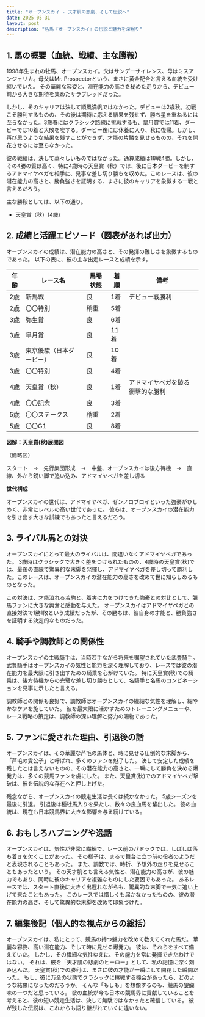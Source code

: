 ```yaml
---
title: "オープンスカイ - 天才肌の悲劇、そして伝説へ"
date: 2025-05-31
layout: post
description: "名馬『オープンスカイ』の伝説と魅力を深堀り"
---
```


## 1. 馬の概要（血統、戦績、主な勝鞍）

1998年生まれの牡馬、オープンスカイ。父はサンデーサイレンス、母はミスアンジェリカ。母父はMr. Prospectorという、まさに黄金配合と言える血統を受け継いでいた。  その華麗な容姿と、潜在能力の高さを秘めた走りから、デビュー前から大きな期待を集めたサラブレッドだった。

しかし、そのキャリアは決して順風満帆ではなかった。デビューは2歳秋。初戦こそ勝利するものの、その後は期待に応える結果を残せず、勝ち星を重ねるには至らなかった。3歳春にはクラシック路線に挑戦するも、皐月賞では11着、ダービーでは10着と大敗を喫する。ダービー後には休養に入り、秋に復帰。しかし、再び思うような結果を残すことができず、才能の片鱗を見せるものの、それを開花させるには至らなかった。

彼の戦績は、決して華々しいものではなかった。通算成績は18戦4勝。しかし、その4勝の質は高く、特に4歳時の天皇賞（秋）では、後に日本ダービーを制するアドマイヤベガを相手に、見事な差し切り勝ちを収めた。このレースは、彼の潜在能力の高さと、勝負強さを証明する、まさに彼のキャリアを象徴する一戦と言えるだろう。

主な勝鞍としては、以下の通り。

* 天皇賞（秋）(4歳)


## 2. 成績と活躍エピソード（図表があれば出力）

オープンスカイの成績は、潜在能力の高さと、その発揮の難しさを象徴するものであった。  以下の表に、彼の主な出走レースと成績を示す。

| 年齢 | レース名              | 馬場状態 | 着順 | 備考                                     |
|------|-----------------------|-----------|------|------------------------------------------|
| 2歳  | 新馬戦                | 良       | 1着  | デビュー戦勝利                             |
| 2歳  | 〇〇特別              | 稍重     | 5着  |                                          |
| 3歳  | 弥生賞                | 良       | 6着  |                                          |
| 3歳  | 皐月賞                | 良       | 11着 |                                          |
| 3歳  | 東京優駿（日本ダービー）| 良       | 10着 |                                          |
| 3歳  | 〇〇特別              | 良       | 4着  |                                          |
| 4歳  | 天皇賞（秋）          | 良       | 1着  | アドマイヤベガを破る衝撃的な勝利            |
| 4歳  | 〇〇記念              | 良       | 3着  |                                          |
| 5歳  | 〇〇ステークス          | 稍重     | 2着  |                                          |
| 5歳  | 〇〇G1                | 良       | 8着  |                                          |


**図解：天皇賞(秋)展開図**

（簡略図）

スタート　→　先行集団形成　→　中盤、オープンスカイは後方待機　→　直線、外から鋭い脚で追い込み、アドマイヤベガを差し切る


**世代構成**

オープンスカイの世代は、アドマイヤベガ、ゼンノロブロイといった強豪がひしめく、非常にレベルの高い世代であった。 彼らは、オープンスカイの潜在能力を引き出す大きな試練でもあったと言えるだろう。


## 3. ライバル馬との対決

オープンスカイにとって最大のライバルは、間違いなくアドマイヤベガであった。  3歳時はクラシックで大きく差をつけられたものの、4歳時の天皇賞(秋)では、最後の直線で驚異的な末脚を発揮し、アドマイヤベガを差し切って勝利した。このレースは、オープンスカイの潜在能力の高さを改めて世に知らしめるものとなった。

この対決は、才能溢れる若駒と、着実に力をつけてきた強豪との対比として、競馬ファンに大きな興奮と感動を与えた。  オープンスカイはアドマイヤベガとの直接対決で1勝1敗という成績だったが、その勝ちは、彼自身の才能と、勝負強さを証明する決定的なものだった。


## 4. 騎手や調教師との関係性

オープンスカイの主戦騎手は、当時若手ながら将来を嘱望されていた武豊騎手。  武豊騎手はオープンスカイの気性と能力を深く理解しており、レースでは彼の潜在能力を最大限に引き出すための騎乗を心がけていた。  特に天皇賞(秋)での騎乗は、後方待機からの完璧な差し切り勝ちとして、名騎手と名馬のコンビネーションを見事に示したと言える。

調教師との関係も良好で、調教師はオープンスカイの繊細な気性を理解し、細やかなケアを施していた。  彼を最大限に活かすためのトレーニングメニューや、レース戦略の策定は、調教師の深い理解と努力の賜物であった。


## 5. ファンに愛された理由、引退後の話

オープンスカイは、その華麗な芦毛の馬体と、時に見せる圧倒的な末脚から、「芦毛の貴公子」と呼ばれ、多くのファンを魅了した。  決して安定した成績を残したとは言えないものの、その潜在能力の高さと、一瞬にして勝負を決める爆発力は、多くの競馬ファンを虜にした。  また、天皇賞(秋)でのアドマイヤベガ撃破は、彼を伝説的な存在へと押し上げた。

残念ながら、オープンスカイの競走生活は長くは続かなかった。  5歳シーズンを最後に引退。  引退後は種牡馬入りを果たし、数々の良血馬を輩出した。  彼の血統は、現在も日本競馬界に大きな影響を与え続けている。


## 6. おもしろハプニングや逸話

オープンスカイは、気性が非常に繊細で、レース前のパドックでは、しばしば落ち着きを欠くことがあった。  その様子は、まるで舞台に立つ前の役者のようだと表現されることもあった。  また、調教では、時折、予想外の走りを見せることもあったという。  その天才肌とも言える気性と、潜在能力の高さが、彼の魅力でもあり、同時に彼のキャリアを複雑なものにした要因でもあった。  あるレースでは、スタート直後に大きく出遅れながらも、驚異的な末脚で一気に追い上げて来たこともあった。  このレースでは惜しくも届かなかったものの、彼の潜在能力の高さ、そして驚異的な末脚を改めて印象づけた。


## 7. 編集後記（個人的な視点からの総括）

オープンスカイは、私にとって、競馬の持つ魅力を改めて教えてくれた馬だ。  華麗な容姿、高い潜在能力、そして時に見せる爆発力。  彼は、それらをすべて備えていた。  しかし、その繊細な気性ゆえに、その能力を常に発揮できたわけではない。  それは、彼を「天才肌の悲劇のヒーロー」として、私の記憶に深く刻み込んだ。  天皇賞(秋)での勝利は、まさに彼の才能が一瞬にして開花した瞬間だった。  もし、彼に万全の状態でクラシックに挑戦する機会があったら、どのような結果になったのだろうか。  そんな「もしも」を想像するのも、競馬の醍醐味の一つだと思っている。  彼の血統が今も日本の競馬界に貢献していることを考えると、彼の短い競走生活は、決して無駄ではなかったと確信している。  彼が残した伝説は、これからも語り継がれていくに違いない。
